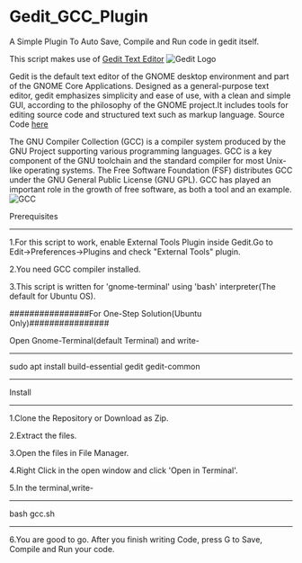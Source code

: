 # Gedit_GCC_Plugin
A Simple Plugin To Auto Save, Compile and Run code in gedit itself.

This script makes use of [Gedit Text Editor](https://wiki.gnome.org/Apps/Gedit)
![Gedit Logo](https://wiki.gnome.org/Apps/Gedit?action=AttachFile&do=get&target=gedit-logo.png)

Gedit is the default text editor of the GNOME desktop environment and part of the GNOME Core Applications. Designed as a general-purpose text editor, gedit emphasizes simplicity and ease of use, with a clean and simple GUI, according to the philosophy of the GNOME project.It includes tools for editing source code and structured text such as markup language.
Source Code [here](https://git.gnome.org/browse/gedit/)
    
The GNU Compiler Collection (GCC) is a compiler system produced by the GNU Project supporting various programming languages. GCC is a key component of the GNU toolchain and the standard compiler for most Unix-like operating systems. The Free Software Foundation (FSF) distributes GCC under the GNU General Public License (GNU GPL). GCC has played an important role in the growth of free software, as both a tool and an example.
![GCC](http://gcc.gnu.org/img/gccegg-65.png)

Prerequisites
*************
1.For this script to work, enable External Tools Plugin inside Gedit.Go to Edit->Preferences->Plugins and check "External Tools" plugin.

2.You need GCC compiler installed.

3.This script is written for 'gnome-terminal' using 'bash' interpreter(The default for Ubuntu OS).

################For One-Step Solution(Ubuntu Only)################

Open Gnome-Terminal(default Terminal) and write-
***************************************************
sudo apt install build-essential gedit gedit-common
***************************************************

Install
*******
1.Clone the Repository or Download as Zip.

2.Extract the files.

3.Open the files in File Manager.

4.Right Click in the open window and click 'Open in Terminal'.

5.In the terminal,write-

***********
bash gcc.sh
***********

6.You are good to go. After you finish writing Code, press <Ctrl><Shift>G to Save, Compile and Run your code.
